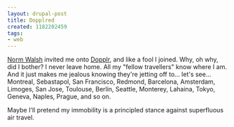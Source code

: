 ```yaml
---
layout: drupal-post
title: Dopplred
created: 1182202459
tags:
- web
---
```

[Norm Walsh][1] invited me onto [Dopplr][2], and like a fool I joined. Why, oh why, did I bother? I never leave home. All my "fellow travellers" know where I am. And it just makes me jealous knowing they're jetting off to... let's see... Montreal, Sebastapol, San Francisco, Redmond, Barcelona, Amsterdam, Limoges, San Jose, Toulouse, Berlin, Seattle, Monterey, Lahaina, Tokyo, Geneva, Naples, Prague, and so on.

Maybe I'll pretend my immobility is a principled stance against superfluous air travel.

[1]: http://norman.walsh.name/ "Norm's blog"
[2]: http://www.dopplr.com/ "Dopplr"

<!--break-->
